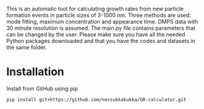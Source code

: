 
This is an automatic tool for calculating growth rates from new particle formation events in particle sizes of 3-1000 nm. Three methods are used: mode fitting, maximum concentration and appearance time. DMPS data with 30 minute resolution is assumed.
The main.py file contains parameters that can be changed by the user. Please make sure you have all the needed Python packages downloaded and that you have the codes and datasets in the same folder.

# Installation
Install from GitHub using pip
```
pip install git+https://github.com/nessukkakukka/GR-calculator.git
```
